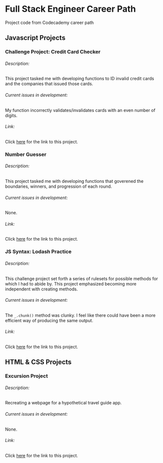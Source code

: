 # Full Stack Engineer Career Path
Project code from Codecademy career path

## Javascript Projects

### Challenge Project: Credit Card Checker

###### Description:
This project tasked me with developing functions to ID invalid credit cards and the companies that issued those cards.

###### Current issues in development:
My function incorrectly validates/invalidates cards with an even number of digits.

###### Link:
Click [here](https://github.com/in1fellswoop/Full-Stack-Engineer-Career-Path/commit/c6e658d0260476f266a8786af5355a3d7192aefb) for the link to this project. 

<!-- End of this project's section -->

### Number Guesser

###### Description:
This project tasked me with developing functions that goverened the boundaries, winners, and progression of each round. 

###### Current issues in development:
None.

###### Link:
Click [here](https://github.com/in1fellswoop/Full-Stack-Engineer-Career-Path/commit/377eb24ab90f626a8b330f4cb79c36ca69034d7c) for the link to this project.

<!-- End of this project's section -->

### JS Syntax: Lodash Practice

###### Description:
This challenge project set forth a series of rulesets for possible methods for which I had to abide by. This project emphasized becoming more independent with creating methods.

###### Current issues in development:
The `_.chunk()` method was clunky. I feel like there could have been a more efficient way of producing the same output.

###### Link:
Click [here](https://github.com/in1fellswoop/Full-Stack-Engineer-Career-Path/commit/311a2c8850cec2605abd3ad1c36e3e24c59e6cf4) for the link to this project.  

<!-- End of this project's section -->


## HTML & CSS Projects

### Excursion Project

###### Description:
Recreating a webpage for a hypothetical travel guide app.

###### Current issues in development:
None.

###### Link:
Click [here](https://github.com/in1fellswoop/Full-Stack-Engineer-Career-Path/tree/main/excursion) for the link to this project.

